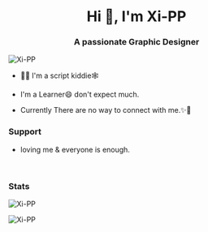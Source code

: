 <h1 align="center">Hi 👋, I'm Xi-PP</h1>
<h3 align="center">A passionate Graphic Designer</h3>

<p align="left"> <img src="https://komarev.com/ghpvc/?username=Xi-PP&label=Profile%20views&color=0e75b6&style=flat" alt="Xi-PP" /> </p>


- 👨‍💻 I'm a script kiddie🕸️

- I'm a Learner😄 don't expect much.

- Currently There are no way to connect with me.✨🙂

<h3 align="left">Support </h3>


- loving me & everyone is enough.

<br>

<h3 align="left">Stats </h3>

<p style="width:100%"><img align="center" src="https://github-readme-stats.vercel.app/api?username=Xi-PP&show_icons=true&locale=en" alt="Xi-PP" /></p>

<p style="width:100%"><img align="left" src="https://github-readme-stats.vercel.app/api/top-langs?username=Xi-PP&show_icons=true&locale=en&layout=compact" alt="Xi-PP" /></p>
